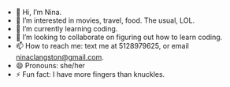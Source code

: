 - 👋 Hi, I’m Nina.
- 👀 I’m interested in movies, travel, food. The usual, LOL.
- 🌱 I’m currently learning coding.
- 💞️ I’m looking to collaborate on figuring out how to learn coding.
- 📫 How to reach me: text me at 5128979625, or email ninaclangston@gmail.com.
- 😄 Pronouns: she/her
- ⚡ Fun fact: I have more fingers than knuckles.

<!---
NinaCL2049/NinaCL2049 is a ✨ special ✨ repository because its `README.md` (this file) appears on your GitHub profile.
You can click the Preview link to take a look at your changes.
--->
